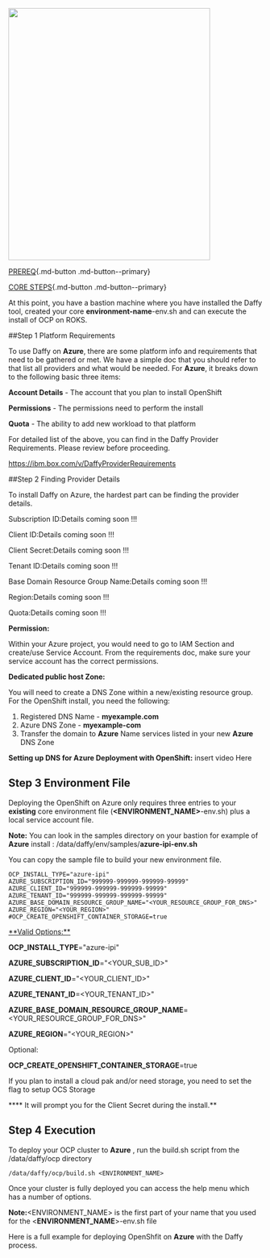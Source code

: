 
<img src='../images/Azure-Logo-1024x752.jpeg'   align="top" width="400"
  height="500" style = "float">

<a>[PREREQ](AWS.md){.md-button .md-button--primary}</a>

[CORE STEPS](index.md){.md-button .md-button--primary}

At this point, you have a bastion machine where you have installed the Daffy tool, created your core <b>environment-name</b>-env.sh and can execute the install of OCP on ROKS.

##Step 1 Platform Requirements

To use Daffy on **Azure**, there are some platform info and requirements that need to be gathered or met. We have a simple doc that you should refer to that list all providers and what would be needed.  For **Azure**, it breaks down to the following basic three items:

**Account Details** - The account that you plan to install OpenShift

**Permissions** - The permissions need to perform the install

**Quota** - The ability to add new workload to that platform

For detailed list of the above, you can find in the Daffy Provider Requirements. Please review before proceeding.

https://ibm.box.com/v/DaffyProviderRequirements

##Step 2 Finding Provider Details

To install Daffy on Azure, the hardest part can be finding the provider details.

Subscription ID:Details coming soon !!!

Client ID:Details coming soon !!!

Client Secret:Details coming soon !!!

Tenant ID:Details coming soon !!!

Base Domain Resource Group Name:Details coming soon !!!

Region:Details coming soon !!!

Quota:Details coming soon !!!

**Permission:**

Within your Azure project, you would need to go to IAM  Section and create/use Service Account.  From the requirements doc, make sure your service account has the correct permissions.

**Dedicated public host Zone:**

You will need to create a DNS Zone within a new/existing resource group.  For the OpenShift install, you need the following:

1. Registered DNS Name - **myexample.com**
2. Azure DNS Zone              - **myexample-com**
3. Transfer the domain to **Azure** Name services listed in your new **Azure** DNS Zone

**Setting up DNS for Azure Deployment with OpenShift:**
insert video Here
## Step 3 Environment File

Deploying the OpenShift on Azure only requires three entries to your **existing** core environment file (**<ENVIRONMENT_NAME>**-env.sh) plus a local service account file.

**Note:** You can look in the samples directory on your bastion for example of **Azure** install : /data/daffy/env/samples/**azure-ipi-env.sh**

You can copy the sample file to build your new environment  file.

```
OCP_INSTALL_TYPE="azure-ipi"
AZURE_SUBSCRIPTION_ID="999999-999999-999999-99999"
AZURE_CLIENT_ID="999999-999999-999999-99999"
AZURE_TENANT_ID="999999-999999-999999-99999"
AZURE_BASE_DOMAIN_RESOURCE_GROUP_NAME="<YOUR_RESOURCE_GROUP_FOR_DNS>"
AZURE_REGION="<YOUR_REGION>"
#OCP_CREATE_OPENSHIFT_CONTAINER_STORAGE=true
```
<u>
**Valid Options:**
</u>

**OCP_INSTALL_TYPE**="azure-ipi"

**AZURE_SUBSCRIPTION_ID**="<YOUR_SUB_ID>"

**AZURE_CLIENT_ID**="<YOUR_CLIENT_ID>"

**AZURE_TENANT_ID**=<YOUR_TENANT_ID>"

**AZURE_BASE_DOMAIN_RESOURCE_GROUP_NAME**=<YOUR_RESOURCE_GROUP_FOR_DNS>"

**AZURE_REGION**="<YOUR_REGION>"

Optional:

**OCP_CREATE_OPENSHIFT_CONTAINER_STORAGE**=true

If you plan to install a cloud pak and/or need storage, you need to set the flag to setup OCS Storage

**** It will prompt you for the Client Secret during the install.**

## Step 4 Execution
To deploy your OCP cluster to **Azure** , run the build.sh script from the /data/daffy/ocp directory

```
/data/daffy/ocp/build.sh <ENVIRONMENT_NAME>
```

Once your cluster is fully deployed you can access the help menu which has a number of options.

**Note:**<ENVIRONMENT_NAME> is the first part of your name that you used for the <**ENVIRONMENT_NAME**>-env.sh file

Here is a full example for deploying OpenShfit on **Azure** with the Daffy process.
